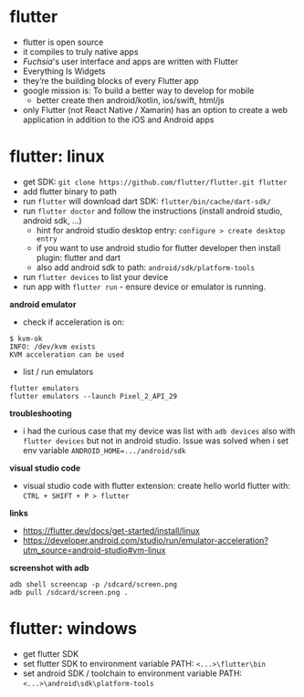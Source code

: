 # flutter 

* flutter is open source
* it compiles to truly native apps
* _Fuchsia_'s user interface and apps are written with Flutter
* Everything Is Widgets
* they’re the building blocks of every Flutter app
* google mission is: To build a better way to develop for mobile
    * better create then android/kotlin, ios/swift, html/js
* only Flutter (not React Native / Xamarin) has an option to create a web application in addition to the iOS and Android apps

# flutter: linux
* get SDK: `git clone https://github.com/flutter/flutter.git flutter`
* add flutter binary to path
* run `flutter` will download dart SDK: `flutter/bin/cache/dart-sdk/`
* run `flutter doctor` and follow the instructions (install android studio, android sdk, ...)
    * hint for android studio desktop entry: `configure > create desktop entry`
    * if you want to use android studio for flutter developer then install plugin: flutter and dart
    * also add android sdk to path: `android/sdk/platform-tools`
* run `flutter devices` to list your device
* run app with `flutter run` - ensure device or emulator is running.

__android emulator__
* check if acceleration is on:
```
$ kvm-ok
INFO: /dev/kvm exists
KVM acceleration can be used
```
* list / run emulators
```
flutter emulators
flutter emulators --launch Pixel_2_API_29
```

__troubleshooting__
* i had the curious case that my device was list with `adb devices` also with `flutter devices` but not in android studio. Issue was solved when i set env variable `ANDROID_HOME=.../android/sdk`

__visual studio code__
* visual studio code with flutter extension: create hello world flutter with: `CTRL + SHIFT + P > flutter`

__links__
* https://flutter.dev/docs/get-started/install/linux
* https://developer.android.com/studio/run/emulator-acceleration?utm_source=android-studio#vm-linux

__screenshot with adb__
```
adb shell screencap -p /sdcard/screen.png
adb pull /sdcard/screen.png .
```

# flutter: windows
* get flutter SDK
* set flutter SDK to environment variable PATH: `<...>\flutter\bin`
* set android SDK / toolchain to environment variable PATH: `<...>\android\sdk\platform-tools`
